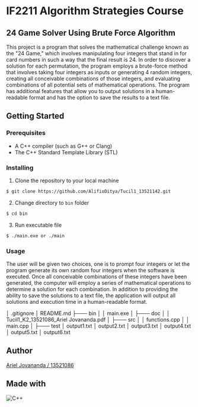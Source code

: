 # IF2211 Algorithm Strategies Course
## 24 Game Solver Using Brute Force Algorithm
This project is a program that solves the mathematical challenge known as the "24 Game," which involves manipulating four integers that stand in for card numbers in such a way that the final result is 24. In order to discover a solution for each permutation, the program employs a brute-force method that involves taking four integers as inputs or generating 4 random integers, creating all conceivable combinations of those integers, and evaluating combinations of all potential sets of mathematical operations. The program has additional features that allow you to output solutions in a human-readable format and has the option to save the results to a text file.

## Getting Started
### Prerequisites
- A C++ compiler (such as G++ or Clang)
- The C++ Standard Template Library (STL)

### Installing
1. Clone the repository to your local machine
``` bash
$ git clone https://github.com/AlifioDitya/Tucil1_13521142.git
```
2. Change directory to `bin` folder
``` bash
$ cd bin
```
3. Run executable file
``` bash
$ ./main.exe or ./main
```
### Usage
The user will be given two choices, one is to prompt four integers or let the program generate its own random four integers when the software is executed. Once all conceivable combinations of these integers have been generated, the computer will employ a series of mathematical operations to determine a solution for each combination. In addition to providing the ability to save the solutions to a text file, the application will output all solutions and execution time in a human-readable format.

│ .gitignore
│ README.md
├─── bin
│       │ main.exe
│
├─── doc
│       │ Tucil1_K2_13521086_Ariel Jovananda.pdf
│
├─── src
│       │ functions.cpp
│       │ main.cpp
│
├─── test
        │ output1.txt
        │ output2.txt
        │ output3.txt
        │ output4.txt
        │ output5.txt
        │ output6.txt

## Author
[Ariel Jovananda / 13521086](https://github.com/arieljovananda88)

## Made with
![C++](https://img.shields.io/badge/c++-%2300599C.svg?style=for-the-badge&logo=c%2B%2B&logoColor=white)


